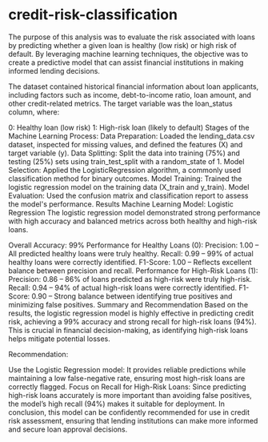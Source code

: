 # credit-risk-classification
The purpose of this analysis was to evaluate the risk associated with loans by predicting whether a given loan is healthy (low risk) or high risk of default. By leveraging machine learning techniques, the objective was to create a predictive model that can assist financial institutions in making informed lending decisions.

The dataset contained historical financial information about loan applicants, including factors such as income, debt-to-income ratio, loan amount, and other credit-related metrics. The target variable was the loan_status column, where:

0: Healthy loan (low risk)
1: High-risk loan (likely to default)
Stages of the Machine Learning Process:
Data Preparation: Loaded the lending_data.csv dataset, inspected for missing values, and defined the features (X) and target variable (y).
Data Splitting: Split the data into training (75%) and testing (25%) sets using train_test_split with a random_state of 1.
Model Selection: Applied the LogisticRegression algorithm, a commonly used classification method for binary outcomes.
Model Training: Trained the logistic regression model on the training data (X_train and y_train).
Model Evaluation: Used the confusion matrix and classification report to assess the model's performance.
Results
Machine Learning Model: Logistic Regression
The logistic regression model demonstrated strong performance with high accuracy and balanced metrics across both healthy and high-risk loans.

Overall Accuracy: 99%
Performance for Healthy Loans (0):
Precision: 1.00 – All predicted healthy loans were truly healthy.
Recall: 0.99 – 99% of actual healthy loans were correctly identified.
F1-Score: 1.00 – Reflects excellent balance between precision and recall.
Performance for High-Risk Loans (1):
Precision: 0.86 – 86% of loans predicted as high-risk were truly high-risk.
Recall: 0.94 – 94% of actual high-risk loans were correctly identified.
F1-Score: 0.90 – Strong balance between identifying true positives and minimizing false positives.
Summary and Recommendation
Based on the results, the logistic regression model is highly effective in predicting credit risk, achieving a 99% accuracy and strong recall for high-risk loans (94%). This is crucial in financial decision-making, as identifying high-risk loans helps mitigate potential losses.

Recommendation:

Use the Logistic Regression model: It provides reliable predictions while maintaining a low false-negative rate, ensuring most high-risk loans are correctly flagged.
Focus on Recall for High-Risk Loans: Since predicting high-risk loans accurately is more important than avoiding false positives, the model’s high recall (94%) makes it suitable for deployment.
In conclusion, this model can be confidently recommended for use in credit risk assessment, ensuring that lending institutions can make more informed and secure loan approval decisions.
